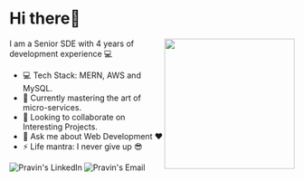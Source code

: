 # Hi there👋
<img align='right' src="https://media.giphy.com/media/3o7qE1YN7aBOFPRw8E/giphy.gif" width="230">

I am a Senior SDE with 4 years of development experience :computer:<br>

- :computer: Tech Stack:  MERN, AWS and MySQL.
- 🌱 Currently mastering the art of micro-services.
- 👯 Looking to collaborate on Interesting Projects.
- 💬 Ask me about Web Development :heart:
- ⚡ Life mantra: I never give up :sunglasses:

<a href="https://www.linkedin.com/in/pravin--sharma/" target="_blank">
  <img align="left" alt="Pravin's LinkedIn" src="https://img.icons8.com/fluent/48/000000/linkedin.png" target='_blank'/>
</a>

<a href="mailto:pravinsharma9610@gmail.com" target="_blank">
  <img align="left" alt="Pravin's Email" src="https://img.icons8.com/fluent/48/000000/gmail--v1.png"/>
</a>
